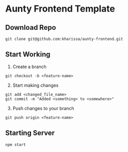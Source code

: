 # Aunty Frontend Template

## Download Repo

```
git clone git@github.com:kharissa/aunty-frontend.git
```

## Start Working

1. Create a branch
```
git checkout -b <feature-name>
```
2. Start making changes
```
git add <changed_file_name>
git commit -m "Added <something> to <somewhere>"
```
3. Push changes to your branch
```
git push origin <feature-name>
```

## Starting Server

```
npm start
```